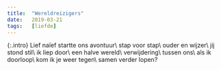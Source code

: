 ```yaml
---
title:  "Wereldreizigers"
date:   2019-03-21
tags:   [liefde]
---
```


{:.intro}
Lief naïef startte ons avontuur\\
stap voor stap\\
ouder en wijzer\\
jij stond stil\\
ik liep door\\
een halve wereld\\
verwijdering\\
tussen ons\\
als ik doorloop\\
kom ik je weer tegen\\
samen verder lopen?
